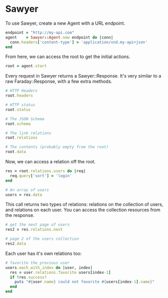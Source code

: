 # Sawyer

To use Sawyer, create a new Agent with a URL endpoint.

```ruby
endpoint = "http://my-api.com"
agent    = Sawyer::Agent.new endpoint do |conn|
  conn.headers['content-type'] = 'application/vnd.my-api+json'
end
```

From here, we can access the root to get the initial actions.

```ruby
root = agent.start
```

Every request in Sawyer returns a Sawyer::Response.  It's very similar
to a raw Faraday::Response, with a few extra methods.

```ruby
# HTTP Headers
root.headers

# HTTP status
root.status

# The JSON Schema
root.schema

# The link relations
root.relations

# The contents (probably empty from the root)
root.data
```

Now, we can access a relation off the root.

```ruby
res = root.relations.users do |req|
  req.query['sort'] = 'login'
end

# An array of users
users = res.data
```

This call returns two types of relations: relations on the collection of
users, and relations on each user.  You can access the collection
resources from the response.

```ruby
# get the next page of users
res2 = res.relations.next

# page 2 of the users collection
res2.data
```

Each user has it's own relations too:

```ruby
# favorite the previous user
users.each_with_index do |user, index|
  res = user.relations.favorite users[index-1]
  if !res.success?
    puts "#{user.name} could not favorite #{users[index-1].name}"
  end
end
```

